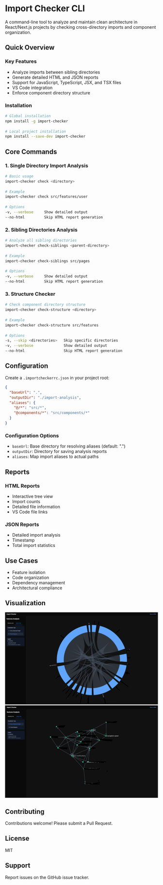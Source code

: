 # Import Checker CLI

A command-line tool to analyze and maintain clean architecture in React/Next.js projects by checking cross-directory imports and component organization.

## Quick Overview

### Key Features

- Analyze imports between sibling directories
- Generate detailed HTML and JSON reports
- Support for JavaScript, TypeScript, JSX, and TSX files
- VS Code integration
- Enforce component directory structure

### Installation

```bash
# Global installation
npm install -g import-checker

# Local project installation
npm install --save-dev import-checker
```

## Core Commands

### 1. Single Directory Import Analysis

```bash
# Basic usage
import-checker check <directory>

# Example
import-checker check src/features/user

# Options
-v, --verbose     Show detailed output
--no-html         Skip HTML report generation
```

### 2. Sibling Directories Analysis

```bash
# Analyze all sibling directories
import-checker check-siblings <parent-directory>

# Example
import-checker check-siblings src/pages

# Options
-v, --verbose     Show detailed output
--no-html         Skip HTML report generation
```

### 3. Structure Checker

```bash
# Check component directory structure
import-checker check-structure <directory>

# Example
import-checker check-structure src/features

# Options
-s, --skip <directories>   Skip specific directories
-v, --verbose              Show detailed output
--no-html                  Skip HTML report generation
```

## Configuration

Create a `.importcheckerrc.json` in your project root:

```json
{
  "baseUrl": ".",
  "outputDir": "./import-analysis",
  "aliases": {
    "@/*": "src/*",
    "@components/*": "src/components/*"
  }
}
```

### Configuration Options

- `baseUrl`: Base directory for resolving aliases (default: ".")
- `outputDir`: Directory for saving analysis reports
- `aliases`: Map import aliases to actual paths

## Reports

### HTML Reports

- Interactive tree view
- Import counts
- Detailed file information
- VS Code file links

### JSON Reports

- Detailed import analysis
- Timestamp
- Total import statistics

## Use Cases

- Feature isolation
- Code organization
- Dependency management
- Architectural compliance

## Visualization

<img src="./assets/ChordDiagram.png" width="600" alt="Import Diagram" />
<img src="./assets/ForceDirectedGraph.png" width="600" alt="Force Directed Graph" />

## Contributing

Contributions welcome! Please submit a Pull Request.

## License

MIT

## Support

Report issues on the GitHub issue tracker.
